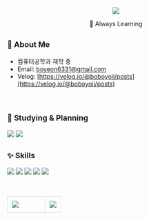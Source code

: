 <div align="center">

<img src="https://capsule-render.vercel.app/api?type=waving&color=F5F5DC&height=150&section=header&text=Hi,%20I'm%20BOYEON%20&fontSize=32&fontColor=000000&fontAlignY=40" />

<p>🌱 Always Learning </p>


</div>

<sub>🐣 <strong>About Me</strong></sub>
-------------
- 컴퓨터공학과 재학 중
- Email: [boyeon6331@gmail.com](mailto:boyeon6331@gmail.com)  
- Velog: [https://velog.io/@boboyoii/posts](https://velog.io/@boboyoii/posts)

<br/>

<sub>🧩 <strong>Studying & Planning</strong></sub>
-------------

<p>
  <img src="https://img.shields.io/badge/React-61DAFB?style=for-the-badge&logo=react&logoColor=black"/>
<img src="https://img.shields.io/badge/Node.js-339933?style=for-the-badge&logo=node.js&logoColor=white"/>
</p>

<sub>✨ <strong>Skills</strong></sub>
-------------

<p>
  <img src="https://img.shields.io/badge/JavaScript-F7DF1E?style=for-the-badge&logo=javascript&logoColor=black"/>
<img src="https://img.shields.io/badge/HTML5-E34F26?style=for-the-badge&logo=html5&logoColor=white"/>
<img src="https://img.shields.io/badge/CSS3-1572B6?style=for-the-badge&logo=css3&logoColor=white"/>
<img src="https://img.shields.io/badge/Java-007396?style=for-the-badge&logo=java&logoColor=white"/>
<img src="https://img.shields.io/badge/Python-3776AB?style=for-the-badge&logo=python&logoColor=white"/>

</p>

<br/>

<table>
<tr>
<td style="border: 1px solid #ddd; border-radius: 10px; padding: 10px; vertical-align: top; padding-right: 60px;">
  <img src="https://github-readme-stats.vercel.app/api?username=boboyoii&show_icons=true&bg_color=ffffff&title_color=000000&text_color=000000&icon_color=000000&hide_border=true" />
</td>
<td style="border: 1px solid #ddd; border-radius: 10px; padding: 10px; vertical-align: top;">
  <img src="https://github-readme-stats.vercel.app/api/top-langs/?username=boboyoii&layout=compact&bg_color=ffffff&title_color=000000&text_color=000000&hide_border=true" />
</td>
</tr>
</table>



